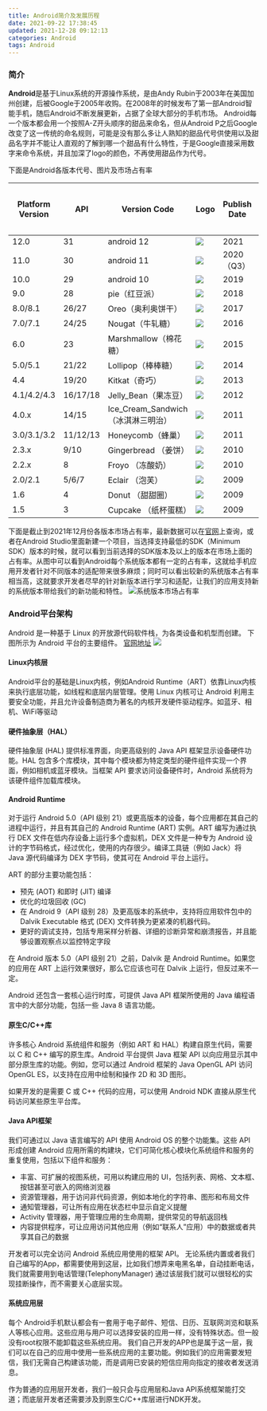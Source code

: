 ```yaml
---
title: Android简介及发展历程
date: 2021-09-22 17:38:45
updated: 2021-12-28 09:12:13
categories: Android
tags: Android
---
```


### 简介
**Android**是基于Linux系统的开源操作系统，是由Andy Rubin于2003年在美国加州创建，后被Google于2005年收购。在2008年的时候发布了第一部Android智能手机，随后Android不断发展更新，占据了全球大部分的手机市场。
Android每一个版本都会用一个按照A-Z开头顺序的甜品来命名，但从Android P之后Google改变了这一传统的命名规则，可能是没有那么多让人熟知的甜品代号供使用以及甜品名字并不能让人直观的了解到哪一个甜品有什么特性，于是Google直接采用数字来命令系统，并且加深了logo的颜色，不再使用甜品作为代号。

下面是Android各版本代号、图片及市场占有率

| Platform Version | API      | Version Code                        | Logo                                                         | Publish Date | 各系统版本比率（2021-12） |
| ---------------- | -------- | ----------------------------------- | ------------------------------------------------------------ | ------------ | ------------------------- |
| 12.0             | 31       | android 12                          | ![](https://imgconvert.csdnimg.cn/aHR0cHM6Ly9pbWFnZXMuY25ibG9ncy5jb20vY25ibG9nc19jb20veHlxNi8xNTU2NjMyL3RfYW5kcm9pZF8xMF8yOS5wbmc?x-oss-process=image/format,png) | 2021         | <1%                       |
| 11.0             | 30       | android 11                          | ![](https://img-blog.csdnimg.cn/20200730190850516.png?x-oss-process=image/watermark,type_ZmFuZ3poZW5naGVpdGk,shadow_10,text_aHR0cHM6Ly9ibG9nLmNzZG4ubmV0L2NzZG54aWE=,size_16,color_FFFFFF,t_70) | 2020（Q3）   | 24.3%                     |
| 10.0             | 29       | android 10                          | ![](https://imgconvert.csdnimg.cn/aHR0cHM6Ly9pbWFnZXMuY25ibG9ncy5jb20vY25ibG9nc19jb20veHlxNi8xNTU2NjMyL3RfYW5kcm9pZF8xMF8yOS5wbmc?x-oss-process=image/format,png) | 2019         | 26.5%                     |
| 9.0              | 28       | pie（红豆派）                       | ![](https://imgconvert.csdnimg.cn/aHR0cHM6Ly9pbWFnZXMuY25ibG9ncy5jb20vY25ibG9nc19jb20veHlxNi8xNTU2NjMyL3RfcGllJUU3JUJBJUEyJUU4JUIxJTg2JUU2JUI0JUJFXzkuMF8yOC5wbmc?x-oss-process=image/format,png) | 2018         | 18.2%                     |
| 8.0/8.1          | 26/27    | Oreo（奥利奥饼干）                  | ![](https://imgconvert.csdnimg.cn/aHR0cHM6Ly9pbWFnZXMuY25ibG9ncy5jb20vY25ibG9nc19jb20veHlxNi8xNTU2NjMyL3Rfb3JlbyVFNSVBNSVBNSVFNSU4OCVBOSVFNSVBNSVBNV84LjBfMjYucG5n?x-oss-process=image/format,png) | 2017         | 13.7%                     |
| 7.0/7.1          | 24/25    | Nougat（牛轧糖）                    | ![](https://imgconvert.csdnimg.cn/aHR0cHM6Ly9pbWFnZXMuY25ibG9ncy5jb20vY25ibG9nc19jb20veHlxNi8xNTU2NjMyL3Rfbm91Z2F0JUU3JTg5JTlCJUU4JUJEJUE3JUU3JUIzJTk2XzcuMF8yNC5wbmc?x-oss-process=image/format,png) | 2016         | 6.3%                      |
| 6.0              | 23       | Marshmallow（棉花糖）               | ![](https://imgconvert.csdnimg.cn/aHR0cHM6Ly9pbWFnZXMuY25ibG9ncy5jb20vY25ibG9nc19jb20veHlxNi8xNTU2NjMyL3RfbWFyc2htYWxsb3clRTYlQTMlODklRTglOEElQjElRTclQjMlOTZfNi4wXzIzLnBuZw?x-oss-process=image/format,png) | 2015         | 5.1%                      |
| 5.0/5.1          | 21/22    | Lollipop（棒棒糖）                  | ![](https://imgconvert.csdnimg.cn/aHR0cHM6Ly9pbWFnZXMuY25ibG9ncy5jb20vY25ibG9nc19jb20veHlxNi8xNTU2NjMyL3RfbG9sbGlwb3AlRTYlQTMlOTIlRTYlQTMlOTIlRTclQjMlOTZfNS4wXzIxLnBuZw?x-oss-process=image/format,png) | 2014         | 3.9%                      |
| 4.4              | 19/20    | Kitkat（奇巧）                      | ![](https://imgconvert.csdnimg.cn/aHR0cHM6Ly9pbWFnZXMuY25ibG9ncy5jb20vY25ibG9nc19jb20veHlxNi8xNTU2NjMyL3Rfa2l0a2F0JUU1JUE1JTg3JUU1JUI3JUE3XzQuNF8xOS5wbmc?x-oss-process=image/format,png) | 2013         | 1.4%                      |
| 4.1/4.2/4.3      | 16/17/18 | Jelly_Bean（果冻豆）                | ![](https://imgconvert.csdnimg.cn/aHR0cHM6Ly9pbWFnZXMuY25ibG9ncy5jb20vY25ibG9nc19jb20veHlxNi8xNTU2NjMyL3RfamVsbHlfYmVhbiVFNiU5RSU5QyVFNSU4NiVCQiVFOCVCMSU4Nl80LjFfMTYucG5n?x-oss-process=image/format,png) | 2012         | 0.6%                      |
| 4.0.x            | 14/15    | Ice_Cream_Sandwich （冰淇淋三明治） | ![](https://imgconvert.csdnimg.cn/aHR0cHM6Ly93d3cuY25ibG9ncy5jb20vaW1hZ2VzL2NuYmxvZ3NfY29tL3h5cTYvMTU1NjYzMi90X2ljZV9jcmVhbV9zYW5kd2ljaF8lZTUlODYlYjAlZTYlYjclODclZTYlYjclOGIlZTQlYjglODklZTYlOTglOGUlZTYlYjIlYmJfNC4wXzE0LnBuZw?x-oss-process=image/format,png) | 2011         | N/A                       |
| 3.0/3.1/3.2      | 11/12/13 | Honeycomb（蜂巢）                   | ![](https://imgconvert.csdnimg.cn/aHR0cHM6Ly9pbWFnZXMuY25ibG9ncy5jb20vY25ibG9nc19jb20veHlxNi8xNTU2NjMyL3RfaG9uZXlvb21iJUU4JTlDJTgyJUU4JTlDJTlDJUU1JTg2JUIwJUU2JUI3JTg3JUU2JUI3JThCXzMuMF8xMS5wbmc?x-oss-process=image/format,png) | 2011         | N/A                       |
| 2.3.x            | 9/10     | Gingerbread  （姜饼）               | ![](https://imgconvert.csdnimg.cn/aHR0cHM6Ly9pbWFnZXMuY25ibG9ncy5jb20vY25ibG9nc19jb20veHlxNi8xNTU2NjMyL3RfZ2luZ2VyYnJlYWQlRTUlQTclOUMlRTklQTUlQkNfMi4zXzkucG5n?x-oss-process=image/format,png) | 2010         | N/A                       |
| 2.2.x            | 8        | Froyo （冻酸奶）                    | ![](https://imgconvert.csdnimg.cn/aHR0cHM6Ly9pbWFnZXMuY25ibG9ncy5jb20vY25ibG9nc19jb20veHlxNi8xNTU2NjMyL3RfZnJveW8lRTUlODYlQkIlRTklODUlQjglRTUlQTUlQjZfMi4yXzgucG5n?x-oss-process=image/format,png) | 2010         | N/A                       |
| 2.0/2.1          | 5/6/7    | Eclair （泡芙）                     | ![](https://imgconvert.csdnimg.cn/aHR0cHM6Ly9pbWFnZXMuY25ibG9ncy5jb20vY25ibG9nc19jb20veHlxNi8xNTU2NjMyL3RfZWNsYXRyJUU2JUIzJUExJUU4JThBJTk5XzIuMF81LnBuZw?x-oss-process=image/format,png) | 2009         | N/A                       |
| 1.6              | 4        | Donut （甜甜圈）                    | ![](https://imgconvert.csdnimg.cn/aHR0cHM6Ly9pbWFnZXMuY25ibG9ncy5jb20vY25ibG9nc19jb20veHlxNi8xNTU2NjMyL3RfZG9udXQlRTclOTQlOUMlRTclOTQlOUMlRTUlOUMlODhfMS42XzQucG5n?x-oss-process=image/format,png) | 2009         | N/A                       |
| 1.5              | 3        | Cupcake （纸杯蛋糕）                | ![](https://imgconvert.csdnimg.cn/aHR0cHM6Ly9pbWFnZXMuY25ibG9ncy5jb20vY25ibG9nc19jb20veHlxNi8xNTU2NjMyL3RfY3VwY2FrZSVFNyVCQSVCOCVFNiU5RCVBRiVFOCU5QiU4QiVFNyVCMyU5NV8xLjVfMy5wbmc?x-oss-process=image/format,png) | 2009         | N/A                       |

下面是截止到2021年12月份各版本市场占有率，最新数据可以在[官网](https://developer.android.google.cn/about/dashboards/)上查询，或者在Android Studio里面新建一个项目，当选择支持最低的SDK（Minimum SDK）版本的时候，就可以看到当前选择的SDK版本及以上的版本在市场上面的占有率。从图中可以看到Android每个系统版本都有一定的占有率，这就给手机应用开发者针对不同版本的适配带来很多麻烦；同时可以看出较新的系统版本占有率相当高，这就要求开发者尽早的针对新版本进行学习和适配，让我们的应用支持新的系统版本带给我们的新功能和特性。
![系统版本市场占有率](https://img-blog.csdnimg.cn/02d7963845fd4c6daa52cb535787dfa2.png)

### Android平台架构
Android 是一种基于 Linux 的开放源代码软件栈，为各类设备和机型而创建。
下图所示为 Android 平台的主要组件。 [官网地址](https://developer.android.google.cn/guide/platform/)
![](https://imgconvert.csdnimg.cn/aHR0cHM6Ly9pbWFnZXMuY25ibG9ncy5jb20vY25ibG9nc19jb20veHlxNi8xNTU2NjMyL29fYW5kcm9pZC1zdGFja18yeC5wbmc?x-oss-process=image/format,png)
#### Linux内核层
Android平台的基础是Linux内核，例如Android Runtime（ART）依靠Linux内核来执行底层功能，如线程和底层内层管理。使用 Linux 内核可让 Android 利用主要安全功能，并且允许设备制造商为著名的内核开发硬件驱动程序。如蓝牙、相机、WiFi等驱动


#### 硬件抽象层（HAL） 
硬件抽象层 (HAL) 提供标准界面，向更高级别的 Java API 框架显示设备硬件功能。HAL 包含多个库模块，其中每个模块都为特定类型的硬件组件实现一个界面，例如相机或蓝牙模块。当框架 API 要求访问设备硬件时，Android 系统将为该硬件组件加载库模块。 

#### Android Runtime
 对于运行 Android 5.0（API 级别 21）或更高版本的设备，每个应用都在其自己的进程中运行，并且有其自己的 Android Runtime (ART) 实例。ART 编写为通过执行 DEX 文件在低内存设备上运行多个虚拟机，DEX 文件是一种专为 Android 设计的字节码格式，经过优化，使用的内存很少。编译工具链（例如 Jack）将 Java 源代码编译为 DEX 字节码，使其可在 Android 平台上运行。

ART 的部分主要功能包括：
- 预先 (AOT) 和即时 (JIT) 编译    
- 优化的垃圾回收 (GC)
- 在 Android 9（API 级别 28）及更高版本的系统中，支持将应用软件包中的 Dalvik Executable 格式 (DEX) 文件转换为更紧凑的机器代码。
- 更好的调试支持，包括专用采样分析器、详细的诊断异常和崩溃报告，并且能够设置观察点以监控特定字段

在 Android 版本 5.0（API 级别 21）之前，Dalvik 是 Android Runtime。如果您的应用在 ART 上运行效果很好，那么它应该也可在 Dalvik 上运行，但反过来不一定。

Android 还包含一套核心运行时库，可提供 Java API 框架所使用的 Java 编程语言中的大部分功能，包括一些 Java 8 语言功能。 

#### 原生C/C++库
 许多核心 Android 系统组件和服务（例如 ART 和 HAL）构建自原生代码，需要以 C 和 C++ 编写的原生库。Android 平台提供 Java 框架 API 以向应用显示其中部分原生库的功能。例如，您可以通过 Android 框架的 Java OpenGL API 访问 OpenGL ES，以支持在应用中绘制和操作 2D 和 3D 图形。

如果开发的是需要 C 或 C++ 代码的应用，可以使用 Android NDK 直接从原生代码访问某些原生平台库。 

#### Java API框架
我们可通过以 Java 语言编写的 API 使用 Android OS 的整个功能集。这些 API 形成创建 Android 应用所需的构建块，它们可简化核心模块化系统组件和服务的重复使用，包括以下组件和服务： 

- 丰富、可扩展的视图系统，可用以构建应用的 UI，包括列表、网格、文本框、按钮甚至可嵌入的网络浏览器
- 资源管理器，用于访问非代码资源，例如本地化的字符串、图形和布局文件
- 通知管理器，可让所有应用在状态栏中显示自定义提醒
- Activity 管理器，用于管理应用的生命周期，提供常见的导航返回栈
- 内容提供程序，可让应用访问其他应用（例如“联系人”应用）中的数据或者共享其自己的数据

开发者可以完全访问 Android 系统应用使用的框架 API。 无论系统内置或者我们自己编写的App，都需要使用到这层，比如我们想弄来电黑名单，自动挂断电话，我们就需要用到电话管理(TelephonyManager) 通过该层我们就可以很轻松的实现挂断操作，而不需要关心底层实现。

#### 系统应用层
每个 Android手机默认都会有一套用于电子邮件、短信、日历、互联网浏览和联系人等核心应用。这些应用与用户可以选择安装的应用一样，没有特殊状态。但一般没有root权限不能卸载这些系统应用。
我们自己开发的APP也是属于这一层，我们可以在自己的应用中使用一些系统应用的主要功能。例如我们的应用需要发短信，我们无需自己构建该功能，而是调用已安装的短信应用向指定的接收者发送消息。 

作为普通的应用层开发者，我们一般只会与应用层和Java API系统框架能打交道；而底层开发者还需要涉及到原生C/C++库层进行NDK开发。